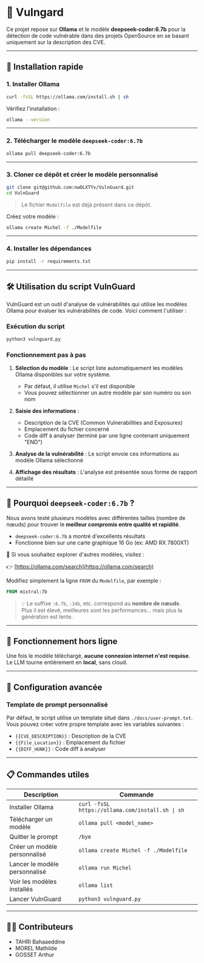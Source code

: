 # 🧠 Vulngard

Ce projet repose sur **Ollama** et le modèle **deepseek-coder:6.7b** pour la détection de code vulnérable dans des projets OpenSource en se basant uniquement sur la description des CVE.

---

## 🚀 Installation rapide

### 1. Installer Ollama

```bash
curl -fsSL https://ollama.com/install.sh | sh
```

Vérifiez l'installation :

```bash
ollama --version
```

---

### 2. Télécharger le modèle `deepseek-coder:6.7b`

```bash
ollama pull deepseek-coder:6.7b
```

---

### 3. Cloner ce dépôt et créer le modèle personnalisé

```bash
git clone git@github.com:nwOLXTYv/VulnGuard.git
cd VulnGuard
```

> Le fichier `Modelfile` est déjà présent dans ce dépôt.

Créez votre modèle :

```bash
ollama create Michel -f ./Modelfile
```

---

### 4. Installer les dépendances

```bash
pip install -r requirements.txt
```

---

## 🛠️ Utilisation du script VulnGuard

VulnGuard est un outil d'analyse de vulnérabilités qui utilise les modèles Ollama pour évaluer les vulnérabilités de code. Voici comment l'utiliser :

### Exécution du script

```bash
python3 vulnguard.py
```

### Fonctionnement pas à pas

1. **Sélection du modèle** : Le script liste automatiquement les modèles Ollama disponibles sur votre système.
   - Par défaut, il utilise `Michel` s'il est disponible
   - Vous pouvez sélectionner un autre modèle par son numéro ou son nom

2. **Saisie des informations** :
   - Description de la CVE (Common Vulnerabilities and Exposures)
   - Emplacement du fichier concerné
   - Code diff à analyser (terminé par une ligne contenant uniquement "END")

3. **Analyse de la vulnérabilité** : Le script envoie ces informations au modèle Ollama sélectionné

4. **Affichage des résultats** : L'analyse est présentée sous forme de rapport détaillé

---

## 🧠 Pourquoi `deepseek-coder:6.7b` ?

Nous avons testé plusieurs modèles avec différentes tailles (nombre de nœuds) pour trouver le **meilleur compromis entre qualité et rapidité**.

- `deepseek-coder:6.7b` a montré d'excellents résultats
- Fonctionne bien sur une carte graphique 16 Go (ex: AMD RX 7800XT)

📌 Si vous souhaitez explorer d'autres modèles, visitez :

👉 [https://ollama.com/search](https://ollama.com/search)

Modifiez simplement la ligne `FROM` du `Modelfile`, par exemple :

```Dockerfile
FROM mistral:7b
```

> 💡 Le suffixe `:6.7b`, `:34b`, etc. correspond au **nombre de nœuds**.  
> Plus il est élevé, meilleures sont les performances... mais plus la génération est lente.

---

## 📴 Fonctionnement hors ligne

Une fois le modèle téléchargé, **aucune connexion internet n'est requise**. Le LLM tourne entièrement en **local**, sans cloud.

---

## 🔧 Configuration avancée

### Template de prompt personnalisé

Par défaut, le script utilise un template situé dans `./docs/user-prompt.txt`. Vous pouvez créer votre propre template avec les variables suivantes :
- `{{CVE_DESCRIPTION}}` : Description de la CVE
- `{{File_Location}}` : Emplacement du fichier
- `{{DIFF_HUNK}}` : Code diff à analyser

---

## 📋 Commandes utiles

| Description                      | Commande                                         |
|----------------------------------|--------------------------------------------------|
| Installer Ollama                 | `curl -fsSL https://ollama.com/install.sh \| sh` |
| Télécharger un modèle            | `ollama pull <model_name>`                       |
| Quitter le prompt                | `/bye`                                           |
| Créer un modèle personnalisé     | `ollama create Michel -f ./Modelfile`            |
| Lancer le modèle personnalisé    | `ollama run Michel`                              |
| Voir les modèles installés       | `ollama list`                                    |
| Lancer VulnGuard                 | `python3 vulnguard.py`                           |

---

## 🧑‍💻 Contributeurs

- TAHRI Bahaaeddine
- MOREL Mathilde
- GOSSET Arthur
